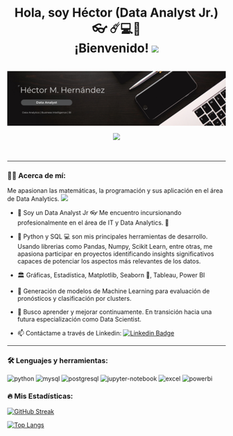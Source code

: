 
<div id="header" align="center">
<h1>
  Hola, soy Héctor (Data Analyst Jr.) 👓 ☄️💻🧭
  <br>
  ¡Bienvenido!
  <img decoding="async" src="https://media.giphy.com/media/hvRJCLFzcasrR4ia7z/giphy.gif" width="30px"/>
</h1>
<br>
  <img decoding="async" src="https://github.com/edmundravn/edmundravn/blob/main/black_banner.png"/>
</div>
<div id="badges" align="center">

[![](https://img.shields.io/badge/LinkedIn-0077B5?style=for-the-badge&logo=linkedin&logoColor=white)](https://www.linkedin.com/in/hctor-hdz-cero-uno/)

<img decoding="async" src="https://visitor-badge-reloaded.herokuapp.com/badge?page_id=edmundravn.edmundravn&color=00cf00" alt=""/>

</div>

---
 <div id="about" align="left">

### :man_technologist: Acerca de mí:

Me apasionan las matemáticas, la programación y sus aplicación en el área de Data Analytics. <img decoding="async" src="https://media.giphy.com/media/WUlplcMpOCEmTGBtBW/giphy.gif" width="30">

* :telescope: Soy un Data Analyst Jr 👓 Me encuentro incursionando profesionalmente en el área de IT y Data Analytics. :muscle:

* :seedling: Python y SQL :computer: son mis principales herramientas de desarrollo. Usando librerias como Pandas, Numpy, Scikit Learn, entre otras, me apasiona participar en proyectos identificando insights significativos capaces de potenciar los aspectos más relevantes de los datos.
  
* 🏛️ Gráficas, Estadística, Matplotlib, Seaborn 🐳, Tableau, Power BI 
  
* 🤖 Generación de modelos de Machine Learning para evaluación de pronósticos y clasificación por clusters. 

* :heartbeat: Busco aprender y mejorar continuamente. En transición hacia una futura especialización como Data Scientist.

* :mailbox: Contáctame a través de Linkedin: [![Linkedin Badge](https://img.shields.io/badge/-Linkdn-blue?style=flat&logo=Linkedin&logoColor=white)](https://www.linkedin.com/in/hctor-hdz-cero-uno/)

---

</div>

### :hammer_and_wrench: Lenguajes y herramientas:

<div id="header" align="left">
    <img decoding="async" src="https://img.shields.io/badge/Python-3776AB?style=for-the-badge&logo=python&logoColor=white" alt="python"/>
  </a>
    <img decoding="async" src="https://img.shields.io/badge/MySQL-6DB33F?style=for-the-badge&logo=mysql&logoColor=white" alt="mysql"/>
  </a>
  <img decoding="async" src="https://img.shields.io/badge/postgresql-4169e1?style=for-the-badge&logo=postgresql&logoColor=white" alt="postgresql"/>
  </a>
  <img decoding="async" src="https://img.shields.io/badge/Jupyter%20Notebook-F37626?style=for-the-badge&logo=jupyter&logoColor=white" alt="jupyter-notebook"/>
  </a>
 <img decoding="async" src="https://img.shields.io/badge/Microsoft_Excel-217346?style=for-the-badge&logo=microsoft-excel&logoColor=white" alt="excel"/>
  </a>
 <img decoding="async" src="https://img.shields.io/badge/Power_BI-FFBE00?style=for-the-badge&logo=Power-BI&logoColor=white" alt="powerbi"/>
  </a>

</div>

### :fire: Mis Estadísticas:
[![GitHub Streak](http://github-readme-streak-stats.herokuapp.com?user=edmundravn&theme=dark&background=000000)](https://git.io/streak-stats)

[![Top Langs](https://github-readme-stats.vercel.app/api/top-langs/?username=edmundravn&layout=compact&theme=vision-friendly-dark)](https://github.com/anuraghazra/github-readme-stats)
<!--
**edmundravn/edmundravn** is a ✨ _special_ ✨ repository because its `README.md` (this file) appears on your GitHub profile.

Here are some ideas to get you started:

- 🔭 I’m currently working on ...
- 🌱 I’m currently learning ...
- 👯 I’m looking to collaborate on ...
- 🤔 I’m looking for help with ...
- 💬 Ask me about ...
- 📫 How to reach me: ...
- 😄 Pronouns: ...
- ⚡ Fun fact: ...
-->

